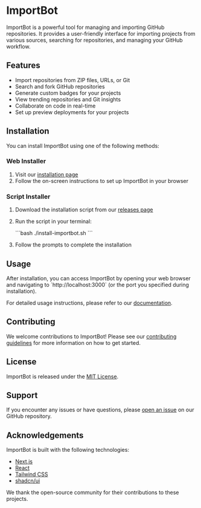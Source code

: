 # ImportBot

ImportBot is a powerful tool for managing and importing GitHub repositories. It provides a user-friendly interface for importing projects from various sources, searching for repositories, and managing your GitHub workflow.

## Features

- Import repositories from ZIP files, URLs, or Git
- Search and fork GitHub repositories
- Generate custom badges for your projects
- View trending repositories and Git insights
- Collaborate on code in real-time
- Set up preview deployments for your projects

## Installation

You can install ImportBot using one of the following methods:

### Web Installer

1. Visit our [installation page](https://sheikh-developer.github.io/ImportBot/install)
2. Follow the on-screen instructions to set up ImportBot in your browser

### Script Installer

1. Download the installation script from our [releases page](https://github.com/sheikh-developer/ImportBot/releases)
2. Run the script in your terminal:

   \`\`\`bash
   ./install-importbot.sh
   \`\`\`

3. Follow the prompts to complete the installation

## Usage

After installation, you can access ImportBot by opening your web browser and navigating to \`http://localhost:3000\` (or the port you specified during installation).

For detailed usage instructions, please refer to our [documentation](https://sheikh-developer.github.io/ImportBot/docs).

## Contributing

We welcome contributions to ImportBot! Please see our [contributing guidelines](CONTRIBUTING.md) for more information on how to get started.

## License

ImportBot is released under the [MIT License](LICENSE).

## Support

If you encounter any issues or have questions, please [open an issue](https://github.com/sheikh-developer/ImportBot/issues) on our GitHub repository.

## Acknowledgements

ImportBot is built with the following technologies:

- [Next.js](https://nextjs.org/)
- [React](https://reactjs.org/)
- [Tailwind CSS](https://tailwindcss.com/)
- [shadcn/ui](https://ui.shadcn.com/)

We thank the open-source community for their contributions to these projects.

